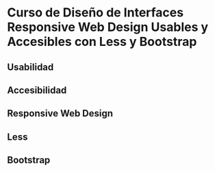 # Curso de Diseño de Interfaces Responsive Web Design Usables y Accesibles con Less y Bootstrap

## Usabilidad

## Accesibilidad

## Responsive Web Design

## Less

## Bootstrap
